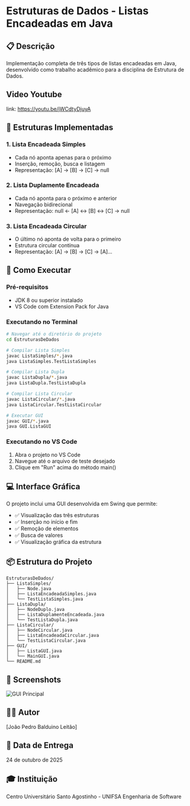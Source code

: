 # Estruturas de Dados - Listas Encadeadas em Java

## 📋 Descrição
Implementação completa de três tipos de listas encadeadas em Java, desenvolvido como trabalho acadêmico para a disciplina de Estrutura de Dados.

## Video Youtube 
link: https://youtu.be/jWCdtyDjuyA

## 🎯 Estruturas Implementadas

### 1. Lista Encadeada Simples
- Cada nó aponta apenas para o próximo
- Inserção, remoção, busca e listagem
- Representação: [A] -> [B] -> [C] -> null

### 2. Lista Duplamente Encadeada
- Cada nó aponta para o próximo e anterior
- Navegação bidirecional
- Representação: null <- [A] <-> [B] <-> [C] -> null

### 3. Lista Encadeada Circular
- O último nó aponta de volta para o primeiro
- Estrutura circular contínua
- Representação: [A] -> [B] -> [C] -> [A]...

## 🚀 Como Executar

### Pré-requisitos
- JDK 8 ou superior instalado
- VS Code com Extension Pack for Java

### Executando no Terminal

```bash
# Navegar até o diretório do projeto
cd EstruturasDeDados

# Compilar Lista Simples
javac ListaSimples/*.java
java ListaSimples.TestListaSimples

# Compilar Lista Dupla
javac ListaDupla/*.java
java ListaDupla.TestListaDupla

# Compilar Lista Circular
javac ListaCircular/*.java
java ListaCircular.TestListaCircular

# Executar GUI
javac GUI/*.java
java GUI.ListaGUI
```

### Executando no VS Code
1. Abra o projeto no VS Code
2. Navegue até o arquivo de teste desejado
3. Clique em "Run" acima do método main()

## 💻 Interface Gráfica

O projeto inclui uma GUI desenvolvida em Swing que permite:
- ✅ Visualização das três estruturas
- ✅ Inserção no início e fim
- ✅ Remoção de elementos
- ✅ Busca de valores
- ✅ Visualização gráfica da estrutura

## 📦 Estrutura do Projeto

```
EstruturasDeDados/
├── ListaSimples/
│   ├── Node.java
│   ├── ListaEncadeadaSimples.java
│   └── TestListaSimples.java
├── ListaDupla/
│   ├── NodeDuplo.java
│   ├── ListaDuplamenteEncadeada.java
│   └── TestListaDupla.java
├── ListaCircular/
│   ├── NodeCircular.java
│   ├── ListaEncadeadaCircular.java
│   └── TestListaCircular.java
├── GUI/
│   ├── ListaGUI.java
│   └── MainGUI.java
└── README.md
```

## 📸 Screenshots

![GUI Principal](screenshot_gui.png)

## 👨‍💻 Autor
[João Pedro Balduino Leitão]

## 📅 Data de Entrega
24 de outubro de 2025

## 🎓 Instituição
Centro Universitário Santo Agostinho - UNIFSA
Engenharia de Software
